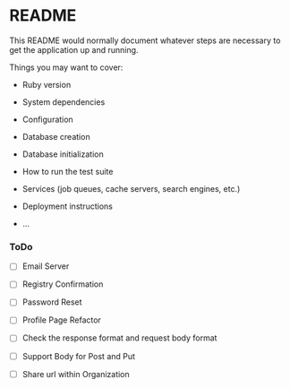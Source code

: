 # README

This README would normally document whatever steps are necessary to get the
application up and running.

Things you may want to cover:

* Ruby version

* System dependencies

* Configuration

* Database creation

* Database initialization

* How to run the test suite

* Services (job queues, cache servers, search engines, etc.)

* Deployment instructions

* ...


### ToDo
- [ ] Email Server
- [ ] Registry Confirmation
- [ ] Password Reset
- [ ] Profile Page Refactor
- [ ] Check the response format and request body format
- [ ] Support Body for Post and Put
- [ ] Share url within Organization




